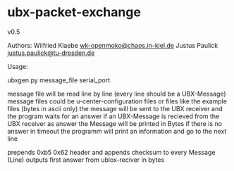 # ubx-packet-exchange

 v0.5
 
 Authors:
 Wilfried Klaebe <wk-openmoko@chaos.in-kiel.de>
 Justus Paulick <justus.paulick@tu-dresden.de>

 Usage:

 ubxgen.py message_file serial_port

 message file will be read line by line (every line should be a UBX-Message)
 message files could be u-center-configuration files or files like the example files (bytes in ascii only)
 the message will be sent to the UBX receiver and the program waits for an answer
 if an UBX-Message is recieved from the UBX receiver as answer the Message will be printed in Bytes
 if there is no answer in timeout the programm will print an information and go to the next line

 prepends 0xb5 0x62 header and appends checksum to every Message (Line)
 outputs first answer from ublox-reciver in bytes

